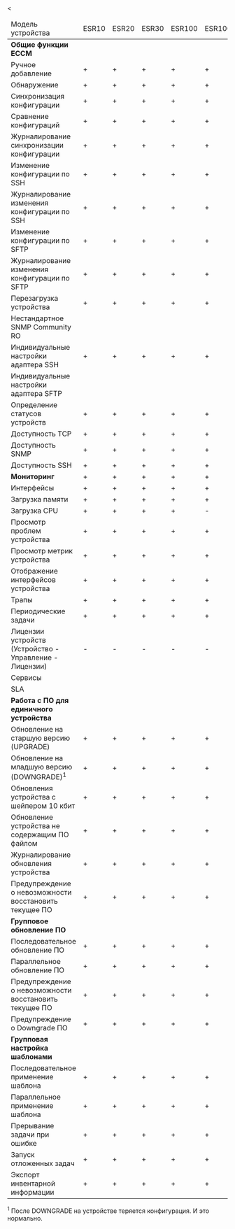 <table>
<thead>
<td>Модель устройства</td>
<td>ESR10</td>
<td>ESR20</td><
<td>ESR30</td>
<td>ESR100</td>
<td>ESR1000</td>
<td>ESR1200</td>
<td>ESR1500</td>
<td>ESR1700</td>
<td>ESR3100</td>
<td>ESR15</td>
<td>ESR3200</td>
<td>ESR31</td>
</thead>
<tbody>


<tr>
<td><b>Общие функции ECCM</b></td>
</tr>

<tr> </tr>

<tr>
<td>Ручное добавление</td>
<td>+</td>
<td>+</td>
<td>+</td>
<td>+</td>
<td>+</td>
<td>+</td>
<td>+</td>
<td>+</td>
<td>+</td>
<td>+</td>
<td>+</td>
<td>+</td>
</tr>


<td>Обнаружение</td>
<td>+</td>
<td>+</td>
<td>+</td>
<td>+</td>
<td>+</td>
<td>+</td>
<td>+</td>
<td>+</td>
<td>+</td>
<td>+</td>
<td>+</td>
<td> <a href=http://red.eltex.loc/issues/289950 a> #289950 </a> </td>




<tr>
<td>Синхронизация конфигурации</td>
<td>+</td>
<td>+</td>
<td>+</td>
<td>+</td>
<td>+</td>
<td>+</td>
<td>+</td>
<td> <a href=http://red.eltex.loc/issues/290407> #290407 </a> </td>
<td>+</td>
<td>+</td>
<td>+</td>
<td>+</td>

<tr>
<td>Сравнение конфигураций</td>
<td>+</td>
<td>+</td>
<td>+</td>
<td>+</td>
<td>+</td>
<td>+</td>
<td>+</td>
<td>+</td>
<td>+</td>
<td>+</td>
<td>+</td>
<td>+</td>





</tr>

<tr>
<td>Журналирование синхронизации конфигурации</td>
<td>+</td>
<td>+</td>
<td>+</td>
<td>+</td>
<td>+</td>
<td>+</td>
<td>+</td>
<td>+</td>
<td>+</td>
<td>+</td>
<td>+</td>
<td>+</td>

</tr>

<tr>
<td>Изменение конфигурации по SSH</td>
<td>+</td>
<td>+</td>
<td>+</td>
<td>+</td>
<td>+</td>
<td>+</td>
<td>+</td>
<td>-</td>
<td>+</td>
<td>+</td>
<td>+</td>
<td>-</td>

</tr>

<tr>
<td>Журналирование изменения конфигурации по SSH</td>
<td>+</td>
<td>+</td>
<td>+</td>
<td>+</td>
<td>+</td>
<td>+</td>
<td>+</td>
<td>+</td>
<td>+</td>
<td>+</td>
<td>+</td>
<td>+</td>
</tr>

<tr>
<td>Изменение конфигурации по SFTP</td>
<td>+</td>
<td>+</td>
<td>+</td>
<td>+</td>
<td>+</td>
<td>+</td>
<td>+</td>
<td>+</td>
<td>+</td>
<td>+</td>
<td>+</td>
<td>-</td>
</tr>

<tr>
<td>Журналирование изменения конфигурации по SFTP</td>
<td>+</td>
<td>+</td>
<td>+</td>
<td>+</td>
<td>+</td>
<td>+</td>
<td>+</td>
<td>+</td>
<td>+</td>
<td>+</td>
<td>+</td>
<td>-</td>
<tr>

<td>Перезагрузка устройства</td>
<td>+</td>
<td>+</td>
<td>+</td>
<td>+</td>
<td>+</td>
<td>-</td>
<td>+</td>
<td>-</td>
<td>+</td>
<td>+</td>
<td>+</td>
<td>+</td>
</tr>

<tr>
<td>Нестандартное SNMP Community RO</td>
<td> </td>
<td> </td>
<td> </td>
<td> </td>
<td> </td>
<td> </td>
<td> </td>
<td> </td>
<td> </td>
<td> </td>
<td> </td>
<td> </td>
</tr>

<tr>
<td>Индивидуальные настройки адаптера SSH</td>
<td>+</td>
<td>+</td>
<td>+</td>
<td>+</td>
<td>+</td>
<td>+</td>
<td>+</td>
<td>+</td>
<td>+</td>
<td>+</td>
<td>+</td>
<td>+</td>
</tr>

<tr>
<td>Индивидуальные настройки адаптера SFTP</td>
<td> </td>
<td> </td>
<td> </td>
<td> </td>
<td> </td>
<td> </td>
<td> </td>
<td> </td>
<td> </td>
<td> </td>
<td> </td>
<td> </td>
</tr>

<tr>
<td>Определение статусов устройств</td>
<td>+</td>
<td>+</td>
<td>+</td>
<td>+</td>
<td>+</td>
<td>+</td>
<td>+</td>
<td>+</td>
<td>+</td>
<td>+</td>
<td>+</td>
<td>+</td>
</tr>

<tr>
<td>Доступность TCP</td>
<td>+</td>
<td>+</td>
<td>+</td>
<td>+</td>
<td>+</td>
<td>+</td>
<td>+</td>
<td>+</td>
<td>+</td>
<td>+</td>
<td>+</td>
<td>+</td>
</tr>

<tr>
<td>Доступность SNMP</td>
<td>+</td>
<td>+</td>
<td>+</td>
<td>+</td>
<td>+</td>
<td>+</td>
<td>+</td>
<td>+</td>
<td>+</td>
<td>+</td>
<td>+</td>
<td>+</td>
</tr>


<tr>
<td>Доступность SSH</td>
<td>+</td>
<td>+</td>
<td>+</td>
<td>+</td>
<td>+</td>
<td>+</td>
<td>+</td>
<td>+</td>
<td>+</td>
<td>+</td>
<td>+</td>
<td>+</td>
</tr>


<tr>
<td><b>Мониторинг</b></td>
<td>+</td>
<td>+</td>
<td>+</td>
<td>+</td>
<td>+</td>
<td>+</td>
<td>+</td>
<td>+</td>
<td>+</td>
<td>+</td>
<td>+</td>
<td>+</td>
</tr>

<tr>
<td>Интерфейсы</td>
<td>+</td>
<td>+</td>
<td>+</td>
<td>+</td>
<td>+</td>
<td>+</td>
<td>+</td>
<td>+</td>
<td>+</td>
<td>+</td>
<td>+</td>
<td>+</td>
</tr>

<tr>
<td>Загрузка памяти</td>
<td>+</td>
<td>+</td>
<td>+</td>
<td>+</td>
<td>+</td>
<td>+</td>
<td>+</td>
<td>+</td>
<td>+</td>
<td>+</td>
<td>+</td>
<td>+</td>

</tr>

<tr>
<td>Загрузка CPU</td>
<td>+</td>
<td>+</td>
<td>+</td>
<td>+</td>
<td>-</td>
<td>-</td>
<td>-</td>
<td>-</td>
<td>-</td>
<td>+</td>
<td>-</td>
<td>+</td>
</tr>


<tr>
<td>Просмотр проблем устройства</td>
<td>+</td>
<td>+</td>
<td>+</td>
<td>+</td>
<td>+</td>
<td>+</td>
<td>+</td>
<td>+</td>
<td>+</td>
<td>+</td>
<td>+</td>
<td>+</td>
</tr>


<tr>
<td>Просмотр метрик устройства</td>
<td>+</td>
<td>+</td>
<td>+</td>
<td>+</td>
<td>+</td>
<td>+</td>
<td>+</td>
<td>+</td>
<td>+</td>
<td>+</td>
<td>+</td>
<td>+</td>
</tr>



<tr>
<td>Отображение интерфейсов устройства</td>
<td>+</td>
<td>+</td>
<td>+</td>
<td>+</td>
<td>+</td>
<td>+</td>
<td>+</td>
<td>+</td>
<td>+</td>
<td>+</td>
<td>+</td>
<td>+</td>
</tr>


<tr>
<td>Трапы</td>
<td>+</td>
<td>+</td>
<td>+</td>
<td>+</td>
<td>+</td>
<td>+</td>
<td>+</td>
<td>+</td>
<td>+</td>
<td>+</td>
<td>+</td>
<td>+</td>
</tr>


<tr>
<td>Периодические задачи</td>
<td>+</td>
<td>+</td>
<td>+</td>
<td>+</td>
<td>+</td>
<td>+</td>
<td>+</td>
<td>+</td>
<td>+</td>
<td>+</td>
<td>+</td>
<td>+</td>
</tr>



<tr>
<td>Лицензии устройств (Устройство - Управление - Лицензии)</td>
<td>-</td>
<td>-</td>
<td>-</td>
<td>-</td>
<td>-</td>
<td>-</td>
<td>-</td>
<td>-</td>
<td>-</td>
<td>-</td>
<td>-</td>
<td>-</td>
</tr>


<tr>
<td>Сервисы</td>
<td> </td>
<td> </td>
<td> </td>
<td> </td>
<td> </td>
<td> </td>
<td> </td>
<td> </td>
<td> </td>
<td> </td>
<td> </td>
<td> </td>
</tr>



<tr>
<td>SLA</td>
<td colspan="9" align="center">+</td>
<td></td>
</tr>

<tr>
<td><b>Работа с ПО для единичного устройства</b></td>
</tr>

<tr>
<td>Обновление на старшую версию (UPGRADE)</td>
<td>+</td>
<td>+</td>
<td>+</td>
<td>+</td>
<td>+</td>
<td>+</td>
<td>+</td>
<td>-</td>
<td>+</td>
<td>+</td>
<td>-</td>
<td>+</td>
</tr>

<tr>
<td>Обновление на младшую версию (DOWNGRADE)<sup>1</sup></td>
<td>+</td>
  <td>+</td>
  <td>+</td>
  <td>+</td>
  <td>+</td>
  <td>+</td>
  <td>+</td>
  <td>+</td>
  <td>+</td>
  <td>+</td>
  <td>+</td>
  <td>+</td>
</tr>

<tr>
<td>Обновления устройства с шейпером 10 кбит</td>
  <td>+</td>
  <td>+</td>
  <td>+</td>
  <td>+</td>
  <td>+</td>
  <td>+</td>
  <td>+</td>
  <td> </td>
  <td>+</td>
  <td>+</td>
  <td> </td>
  <td>+</td>
</tr>

<tr>
<td>Обновление устройства не содержащим ПО файлом</td>
<td>+</td>
<td>+</td>
<td>+</td>
<td>+</td>
<td>+</td>
<td>+</td>
<td>+</td>
<td>-</td>
<td>+</td>
<td>+</td>
<td>?</td>
<td>+</td>
</tr>

<tr>
<td>Журналирование обновления устройства</td>
<td>+</td>
<td>+</td>
<td>+</td>
<td>+</td>
<td>+</td>
<td>+</td>
<td>+</td>
<td>?</td>
<td>+</td>
<td>+</td>
<td>?</td>
<td>+</td>
</tr>

<tr>
<td>Предупреждение о невозможности восстановить текущее ПО</td>
<td>+</td>
<td>+</td>
<td>+</td>
<td>+</td>
<td>+</td>
<td>+</td>
<td>+</td>
<td> </td>
<td>+</td>
<td>+</td>
<td> </td>
<td>+</td>
</tr>

<tr>
<td><b>Групповое обновление ПО</b></td>
</tr>

<tr>
<td>Последовательное обновление ПО</td>
<td>+</td>
<td>+</td>
<td>+</td>
<td>+</td>
<td>+</td>
<td>+</td>
<td>+</td>
<td> </td>
<td>+</td>
<td>+</td>
<td> </td>
<td>+</td>
</tr>

<tr>
<td>Параллельное обновление ПО</td>
<td>+</td>
<td>+</td>
<td>+</td>
<td>+</td>
<td>+</td>
<td>+</td>
<td>+</td>
<td> </td>
<td>+</td>
<td>+</td>
<td> </td>
<td>+</td>
</tr>

<tr>
<td>Предупреждение о невозможности восстановить текущее ПО</td>
<td>+</td>
<td>+</td>
<td>+</td>
<td>+</td>
<td>+</td>
<td>+</td>
<td>+</td>
<td> </td>
<td>+</td>
<td>+</td>
<td> </td>
<td>+</td>

</tr>

<tr>
<td>Предупреждение о Downgrade ПО</td>
<td>+</td>
<td>+</td>
<td>+</td>
<td>+</td>
<td>+</td>
<td>+</td>
<td>+</td>
<td>+</td>
<td>+</td>
<td>+</td>
<td>+</td>
<td>+</td>
</tr>

<tr>
<td><b>Групповая настройка шаблонами</b></td>
</tr>

<tr>
<td>Последовательное применение шаблона</td>
<td>+</td>
<td>+</td>
<td>+</td>
<td>+</td>
<td>+</td>
<td>+</td>
<td>+</td>
<td>-</td>
<td>+</td>
<td>+</td>
<td>+</td>
<td>-</td>
</tr>

<tr>
<td>Параллельное применение шаблона</td>
<td>+</td>
<td>+</td>
<td>+</td>
<td>+</td>
<td>+</td>
<td>+</td>
<td>+</td>
<td>-</td>
<td>+</td>
<td>+</td>
<td>+</td>
<td>-</td>
</tr>

<tr>
<td>Прерывание задачи при ошибке</td>
<td>+</td>
<td>+</td>
<td>+</td>
<td>+</td>
<td>+</td>
<td>+</td>
<td>+</td>
<td>-</td>
<td>+</td>
<td>+</td>
<td>+</td>
<td>-</td>
</tr>
<tr>
<td> Запуск отложенных задач </td>
<td>+</td>
<td>+</td>
<td>+</td>
<td>+</td>
<td>+</td>
<td>+</td>
<td>+</td>
<td>-</td>
<td>+</td>
<td>+</td>
<td>+</td>
<td>-</td>
</tr>

<tr>
<td> Экспорт инвентарной информации </td>
<td>+</td>
<td>+</td>
<td>+</td>
<td>+</td>
<td>+</td>
<td>+</td>
<td>+</td>
<td>+</td>
<td>+</td>
<td>+</td>
<td>+</td>
<td>+</td>
</tr>

</tbody>
</table>

<sup>1</sup> После DOWNGRADE на устройстве теряется конфигурация. И это нормально. 

